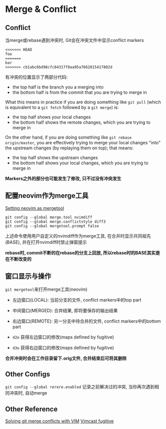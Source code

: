 # Merge & Conflict

## Conflict
当merge或rebase遇到冲突时, Git会在冲突文件中显示conflict markers
```
<<<<<<< HEAD
foo
=======
bar
>>>>>>> cb1abc6bd98cfc84317f8aa95a7662815417802d
```

有冲突的位置显示了两部分代码:
* the top half is the branch you a merging into
* the bottom half is from the commit that you are trying to merge in

What this means in practice if you are doing something like `git pull` (which is equivalent to a `git fetch` followed by a `git merge`) is:
* the top half shows your local changes
* the bottom half shows the remote changes, which you are trying to merge in

On the other hand, if you are doing something like `git rebase origin/master`, you are effectively trying to merge your local changes
"into" the upstream changes (by replaying them on top); that means:
* the top half shows the upstream changes
* the bottom half shows your local changes, which you are trying to merge in

**Markers之外的部分也可能发生了修改, 只不过没有冲突发生**

## 配置neovim作为merge工具
[Setting neovim as mergetool](https://www.grzegorowski.com/using-vim-or-neovim-nvim-as-a-git-mergetool)
```shell
git config --global merge.tool nvimdiff
git config --global merge.conflictstyle diff3
git config --global mergetool.prompt false
```

上述命令使用用户自定义的nvimdiff作为merge工具, 在合并时显示共同祖先(BASE), 并在打开nvimdiff时禁止弹窗提示

**rebase时, commit不断的在rebase的分支上回放, 所以rebase时的BASE其实是在不断改变的**

## 窗口显示与操作

`git mergetool`来打开merge工具(neovim)

* 左边窗口(LOCAL): 当前分支的文件, conflict markers中的top part
* 中间窗口(MERGED): 合并结果, 即将要保存的输出结果
* 右边窗口(REMOTE): 另一分支中待合并的文件, conflict markers中的bottom part

* `d2o` 获得左边窗口的修改(maps defined by fugitive)
* `d3o` 获得右边窗口的修改(maps defined by fugitive)

**合并冲突时会在工作目录留下.orig文件, 合并结束后可将其删除**

## Other Configs
`git config --global rerere.enabled` 记录之前解决过的冲突, 当你再次遇到相同冲突时, 自动merge

## Other Reference
[Solving git merge conflicts with VIM](https://medium.com/prodopsio/solving-git-merge-conflicts-with-vim-c8a8617e3633)
[Vimcast fugitive](http://vimcasts.org/episodes/fugitive-vim-resolving-merge-conflicts-with-vimdiff/)
